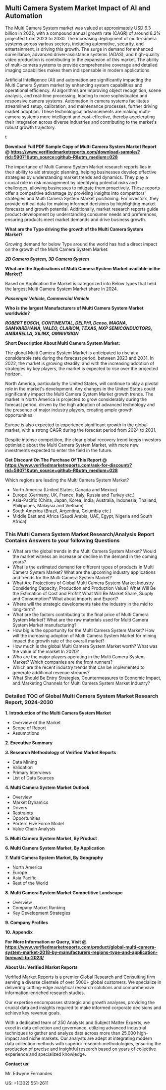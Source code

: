 <h2>Multi Camera System Market Impact of AI and Automation</h2><p>The Multi Camera System market was valued at approximately USD 6.3 billion in 2022, with a compound annual growth rate (CAGR) of around 8.2% projected from 2023 to 2030. The increasing deployment of multi-camera systems across various sectors, including automotive, security, and entertainment, is driving this growth. The surge in demand for enhanced surveillance, advanced driver-assistance systems (ADAS), and high-quality video production is contributing to the expansion of this market. The ability of multi-camera systems to provide comprehensive coverage and detailed imaging capabilities makes them indispensable in modern applications.</p><p>Artificial Intelligence (AI) and automation are significantly impacting the Multi Camera System market by enhancing system capabilities and operational efficiency. AI algorithms are improving object recognition, scene analysis, and real-time processing, leading to more sophisticated and responsive camera systems. Automation in camera systems facilitates streamlined setup, calibration, and maintenance processes, further driving market adoption. These technological advancements are making multi-camera systems more intelligent and cost-effective, thereby accelerating their integration across diverse industries and contributing to the market's robust growth trajectory.</p>t</p><p id="" class=""><strong>Download Full PDF Sample Copy of Multi Camera System Market Report @ <a href="https://www.verifiedmarketreports.com/download-sample/?rid=59071&utm_source=github-R&utm_medium=028" target="_blank">https://www.verifiedmarketreports.com/download-sample/?rid=59071&utm_source=github-R&utm_medium=028</a></strong></p><p>The importance of&nbsp;Multi Camera System Market research reports lies in their ability to aid strategic planning, helping businesses develop effective strategies by understanding market trends and dynamics. They play a crucial role in risk management by identifying potential risks and challenges, allowing businesses to mitigate them proactively. These reports offer a competitive advantage by providing insights into competitors' strategies and Multi Camera System Market positioning. For investors, they provide critical data for making informed decisions by highlighting market forecasts and growth potential. Additionally, market research reports guide product development by understanding consumer needs and preferences, ensuring products meet market demands and drive business growth.</p><p><strong>What are the&nbsp;Type driving the growth of the Multi Camera System Market?</strong></p><p id="" class="">Growing demand for below Type around the world has had a direct impact on the growth of the Multi Camera System Market:</p><em><strong>2D Camera System, 3D Camera System</strong></em></p><strong>What are the&nbsp;Applications&nbsp;of Multi Camera System Market available in the Market?</strong></p><p id="" class="">Based on Application the Market is categorized into Below types that held the largest Multi Camera System Market share In 2024.</p><em><strong>Passenger Vehicle, Commercial Vehicle</strong></em></p><strong>Who is the largest Manufacturers of Multi Camera System Market worldwide?</strong></p><p><em><strong>ROBERT BOSCH, CONTINENTAL, DELPHI, Denso, MAGNA, SAMVARDHANA, VALEO, CLARION, TEXAS, NXP SEMICONDUCTORS, AMBARELLA, XILINX, OMNIVISION</strong></em></p><p id="" class=""><strong>Short Description About Multi Camera System Market:</strong></p><p>The global Multi Camera System Market is anticipated to rise at a considerable rate during the forecast period, between 2023 and 2031. In 2022, the market is growing steadily, and with the increasing adoption of strategies by key players, the market is expected to rise over the projected horizon.</p><p>North America, particularly the United States, will continue to play a pivotal role in the market's development. Any changes in the United States could significantly impact the Multi Camera System Market growth trends. The market in North America is projected to grow considerably during the forecast period, driven by the high adoption of advanced technology and the presence of major industry players, creating ample growth opportunities.</p><p>Europe is also expected to experience significant growth in the global market, with a strong CAGR during the forecast period from 2024 to 2031.</p><p>Despite intense competition, the clear global recovery trend keeps investors optimistic about the Multi Camera System Market, with more new investments expected to enter the field in the future.</p><p id="" class=""><strong>Get Discount On The Purchase Of This Report @ <a href="https://www.verifiedmarketreports.com/ask-for-discount/?rid=59071&utm_source=github-R&utm_medium=028" target="_blank">https://www.verifiedmarketreports.com/ask-for-discount/?rid=59071&utm_source=github-R&utm_medium=028</a></strong></p>Which regions are leading the Multi Camera System Market?</p><ul><li>North America (United States, Canada and Mexico)</li><li>Europe (Germany, UK, France, Italy, Russia and Turkey etc.)</li><li>Asia-Pacific (China, Japan, Korea, India, Australia, Indonesia, Thailand, Philippines, Malaysia and Vietnam)</li><li>South America (Brazil, Argentina, Columbia etc.)</li><li>Middle East and Africa (Saudi Arabia, UAE, Egypt, Nigeria and South Africa)</li></ul><h3 id="" class="">This Multi Camera System Market Research/Analysis Report Contains Answers to your following Questions</h3><ul><li>What are the global trends in the Multi Camera System Market? Would the market witness an increase or decline in the demand in the coming years?</li><li>What is the estimated demand for different types of products in Multi Camera System Market? What are the upcoming industry applications and trends for the Multi Camera System Market?</li><li>What Are Projections of Global Multi Camera System Market Industry Considering Capacity, Production and Production Value? What Will Be the Estimation of Cost and Profit? What Will Be Market Share, Supply and Consumption? What about imports and Export?</li><li>Where will the strategic developments take the industry in the mid to long-term?</li><li>What are the factors contributing to the final price of Multi Camera System Market? What are the raw materials used for Multi Camera System Market manufacturing?</li><li>How big is the opportunity for the Multi Camera System Market? How will the increasing adoption of Multi Camera System Market for mining impact the growth rate of the overall market?</li><li>How much is the global Multi Camera System Market worth? What was the value of the market In 2020?</li><li>Who are the major players operating in the Multi Camera System Market? Which companies are the front runners?</li><li>Which are the recent industry trends that can be implemented to generate additional revenue streams?</li><li>What Should Be Entry Strategies, Countermeasures to Economic Impact, and Marketing Channels for Multi Camera System Market Industry?</li></ul><h3 id="" class="">Detailed TOC of Global Multi Camera System Market Research Report, 2024-2030</h3><p id="" class=""><strong>1. Introduction of the Multi Camera System Market</strong></p><ul><li>Overview of the Market</li><li>Scope of Report</li><li>Assumptions</li></ul><p id="" class=""><strong>2. Executive Summary</strong></p><p id="" class=""><strong>3. Research Methodology of Verified Market Reports</strong></p><ul><li>Data Mining</li><li>Validation</li><li>Primary Interviews</li><li>List of Data Sources</li></ul><p id="" class=""><strong>4. Multi Camera System Market Outlook</strong></p><ul><li>Overview</li><li>Market Dynamics</li><li>Drivers</li><li>Restraints</li><li>Opportunities</li><li>Porters Five Force Model</li><li>Value Chain Analysis</li></ul><p id="" class=""><strong>5. Multi Camera System Market, By Product</strong></p><p id="" class=""><strong>6. Multi Camera System Market, By Application</strong></p><p id="" class=""><strong>7. Multi Camera System Market, By Geography</strong></p><ul><li>North America</li><li>Europe</li><li>Asia Pacific</li><li>Rest of the World</li></ul><p id="" class=""><strong>8. Multi Camera System Market Competitive Landscape</strong></p><ul><li>Overview</li><li>Company Market Ranking</li><li>Key Development Strategies</li></ul><p id="" class=""><strong>9. Company Profiles</strong></p><p id="" class=""><strong>10. Appendix</strong></p><p id="" class=""><strong>For More Information or Query, Visit @ <a href="https://www.verifiedmarketreports.com/product/global-multi-camera-system-market-2018-by-manufacturers-regions-type-and-application-forecast-to-2023/" target="_blank">https://www.verifiedmarketreports.com/product/global-multi-camera-system-market-2018-by-manufacturers-regions-type-and-application-forecast-to-2023/</a></strong></p><p id="" class=""><strong>About Us: Verified Market Reports</strong></p><p id="" class="">Verified Market Reports is a premier Global Research and Consulting firm serving a diverse clientele of over 5000+ global customers. We specialize in delivering cutting-edge analytical research solutions and comprehensive information-enriched research studies.</p><p id="" class="">Our expertise encompasses strategic and growth analyses, providing the crucial data and insights required to make informed corporate decisions and achieve key revenue goals.</p><p id="" class="">With a dedicated team of 250 Analysts and Subject Matter Experts, we excel in data collection and governance, utilizing advanced industrial techniques to gather and analyze data across more than 25,000 high-impact and niche markets. Our analysts are adept at integrating modern data collection methods with superior research methodologies, ensuring the production of precise and insightful research based on years of collective experience and specialized knowledge.</p><p id="" class=""><strong>Contact us:</strong></p><p id="" class="">Mr. Edwyne Fernandes</p><p id="" class="">US: +1(302) 551-2611</p>